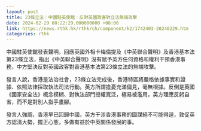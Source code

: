 ```yaml
---
layout: post
title: 23條立法｜中國駐英使館︰反對英國政客對立法無端攻擊
date: 2024-02-29 08:22:29.000000000 +08:00
link: https://news.rthk.hk/rthk/ch/component/k2/1742403-20240229.htm
categories: rthk
---
```


中國駐英使館發表聲明，回應英國外相卡梅倫提及《中英聯合聲明》及香港基本法第23條立法，指出《中英聯合聲明》沒有賦予英方任何資格和權利干預香港事務，中方堅決反對英國政客對香港基本法第23條立法的無端攻擊。

發言人說，香港是法治社會，23條立法完成後，香港特區將嚴格依據事實和證據、依照法律採取執法司法行動。英方所謂擔憂充滿偏見，毫無根據。反倒是英國《國家安全法》概念模糊、對執法部門授權寬泛，極易被濫用，英方理應反躬自省，而不是對別人指手畫腳。

發言人強調，香港早已回歸中國，英方干涉香港事務的圖謀絕不可能得逞，敦促英方認清大勢，擺正心態，多做有益於中英關係發展的事。
